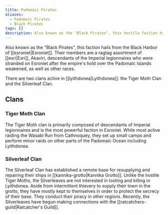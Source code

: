 ```yaml
---
title: Padomaic Pirates
aliases:
  - Padomaic Pirates
  - Black Pirates
tags: []
description: Also known as the "Black Pirates", this hostile faction hails from the Black Harbor of Esroniet.
---
```

Also known as the "Black Pirates", this faction hails from the Black Harbor of [[esroniet|Esroniet]]. Their members are a ragtag assortment of [[esri|Esri]], Akaviri, descendants of the Imperial legionnaires who were stranded on Esroniet after the empire's hold over the Padomaic Islands weakened, as well as other races.

There are two clans active in [[lyithdonea|Lyithdonea]]: the Tiger Moth Clan and the Silverleaf Clan.
## Clans
### Tiger Moth Clan
The Tiger Moth clan is primarily composed of descendants of Imperial legionnaires and is the most powerful faction in Esroniet. While most active raiding the Wasabi Run from Cathnoquey, they set up small camps and perform minor raids on other parts of the Padomaic Ocean including Lyithdonea.
### Silverleaf Clan
The Silverleaf Clan has established a remote base for resupplying and repairing their ships in [[kannika-grotto|Kannika Grotto]]. Unlike the hostile Tiger Moths, the Silverleaves are not interested in looting and killing in Lyithdonea. Aside from intermittent thievery to supply their town in the grotto, they have mostly kept to themselves in order to protect the secrecy of their base. They conduct their piracy in other regions. Recently, the Silverleaves have begun making connections with the [[ratcatchers-guild|Ratcatcher's Guild]].